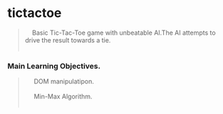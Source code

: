 # tictactoe
> &nbsp;&nbsp;&nbsp;&nbsp;Basic Tic-Tac-Toe game with unbeatable AI.The AI attempts to drive the result towards a tie.<br/><br/>


### Main Learning Objectives.
  > &nbsp;&nbsp;&nbsp;&nbsp; DOM manipulatipon. <br/><br/>
  > &nbsp;&nbsp;&nbsp;&nbsp; Min-Max Algorithm. <br/><br/>
